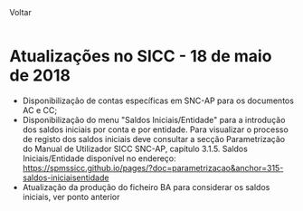 <div style="width:100%; height:30px"><span onclick="loadMdDoc('atualizacoes', ['btnMenu'],'', null)" class="voltar">Voltar</span></div>

# Atualizações no SICC - 18 de maio de 2018

- Disponibilização de contas específicas em SNC-AP para os documentos AC e CC;
- Disponibilização do menu "Saldos Iniciais/Entidade" para a introdução dos saldos iniciais por conta e por entidade. Para visualizar o processo de registo dos saldos iniciais deve consultar a secção Parametrização do Manual de Utilizador SICC SNC-AP, capítulo 3.1.5. Saldos Iniciais/Entidade disponível no endereço: https://spmssicc.github.io/pages/?doc=parametrizacao&anchor=315-saldos-iniciaisentidade
- Atualização da produção do ficheiro BA para considerar os saldos iniciais, ver ponto anterior
